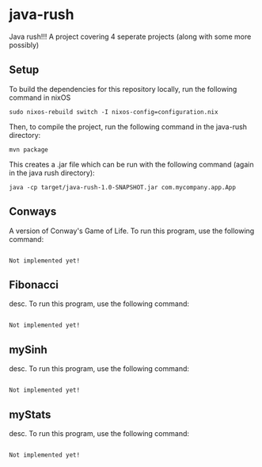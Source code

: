 # java-rush

Java rush!!! A project covering 4 seperate projects (along with some more possibly)

## Setup

To build the dependencies for this repository locally, run the following command in nixOS

```
sudo nixos-rebuild switch -I nixos-config=configuration.nix
```

Then, to compile the project, run the following command in the java-rush directory:

```
mvn package
```

This creates a .jar file which can be run with the following command (again in the java rush directory):

```
java -cp target/java-rush-1.0-SNAPSHOT.jar com.mycompany.app.App
```

## Conways

A version of Conway's Game of Life. To run this program, use the following command:

```

Not implemented yet!

```

## Fibonacci

desc. To run this program, use the following command:

```

Not implemented yet!

```

## mySinh

desc. To run this program, use the following command:

```

Not implemented yet!

```

## myStats

desc. To run this program, use the following command:

```

Not implemented yet!

```

```

```
